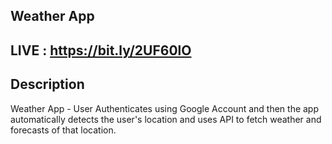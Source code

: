 ## Weather App

## LIVE : https://bit.ly/2UF60lO

## Description
Weather App - User Authenticates using Google Account and then the app automatically detects the user's location and uses API to fetch weather and forecasts of that location.
